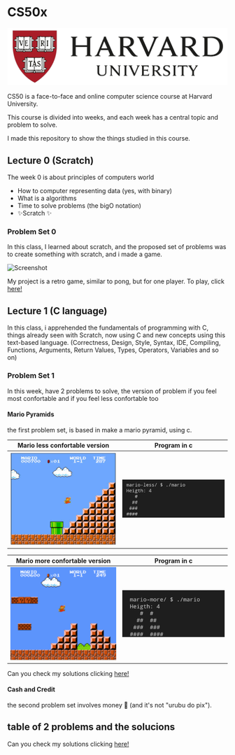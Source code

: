 # CS50x

<img src="https://github.com/jotavev/cs50x/blob/master/assets/Harvard_University_logo.jpg" alt="Harvard Logo" width="700"/>

CS50 is a face-to-face and online computer science course at Harvard University.  

This course is divided into weeks, and each week has a central topic and problem to solve.  

I made this repository to show the things studied in this course.  

## Lecture 0 (Scratch)

The week 0 is about principles of computers world 
- How to computer representing data (yes, with binary) 
- What is a algorithms 
- Time to solve problems (the bigO notation)
- ✨Scratch ✨

### Problem Set 0

In this class, I learned about scratch, and the proposed set of problems was to create something with scratch, and i made a game.

<img src="https://github.com/jotavev/cs50x/blob/master/assets/1pong_demo.gif" alt="Screenshot" width="350" />

My project is a retro game, similar to pong, but for one player. To play, click [here!](https://scratch.mit.edu/projects/778158229/)

## Lecture 1 (C language)

In this class, i apprehended the fundamentals of programming with C, things already seen with Scratch, now using C and new concepts using this text-based language. (Correctness, Design, Style, Syntax, IDE, Compiling, Functions, Arguments, Return Values, Types, Operators, Variables and so on)

### Problem Set 1

In this week, have 2 problems to solve, the version of problem if you feel most confortable and if you feel less confortable too

#### Mario Pyramids 

the first problem set, is based in make a mario pyramid, using c.  

| Mario less confortable version                | Program in c                                   |
|:---------------------------------------------:| :--------------------------------------------: |
| <img src="./assets/mario1.jpeg" width="350"/> | <img src="./assets/pmario2.jpg" width="350"/>  |

| Mario more confortable version               | Program in c                                   |
|:--------------------------------------------:| :--------------------------------------------: |
| <img src="./assets/mario2.png" width="350"/> | <img src="./assets/pmario1.jpg" width="350"/>  |

Can you check my solutions clicking [here!](https://scratch.mit.edu/projects/778158229/)

#### Cash and Credit

the second problem set involves money 🤑 (and it's not "urubu do pix").

## table of 2 problems and the solucions

Can you check my solutions clicking [here!](https://scratch.mit.edu/projects/778158229/)
